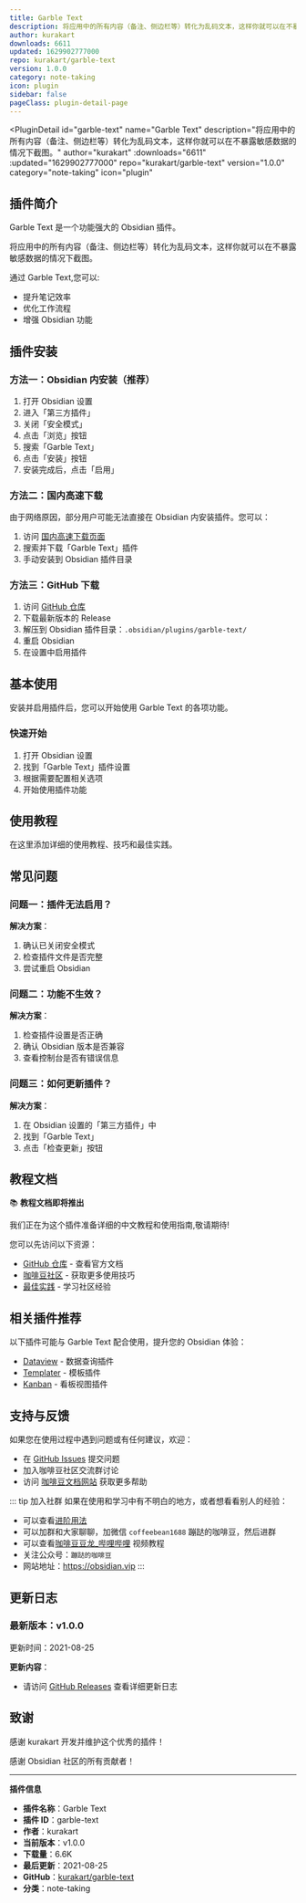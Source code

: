 ```yaml
---
title: Garble Text
description: 将应用中的所有内容（备注、侧边栏等）转化为乱码文本，这样你就可以在不暴露敏感数据的情况下截图。
author: kurakart
downloads: 6611
updated: 1629902777000
repo: kurakart/garble-text
version: 1.0.0
category: note-taking
icon: plugin
sidebar: false
pageClass: plugin-detail-page
---
```


<PluginDetail
  id="garble-text"
  name="Garble Text"
  description="将应用中的所有内容（备注、侧边栏等）转化为乱码文本，这样你就可以在不暴露敏感数据的情况下截图。"
  author="kurakart"
  :downloads="6611"
  :updated="1629902777000"
  repo="kurakart/garble-text"
  version="1.0.0"
  category="note-taking"
  icon="plugin"
>

<!-- AUTO_GENERATED_START -->
## 插件简介

Garble Text 是一个功能强大的 Obsidian 插件。

将应用中的所有内容（备注、侧边栏等）转化为乱码文本，这样你就可以在不暴露敏感数据的情况下截图。

通过 Garble Text,您可以:

- 提升笔记效率
- 优化工作流程
- 增强 Obsidian 功能

<!-- AUTO_GENERATED_END -->

<!-- AUTO_GENERATED_START -->
## 插件安装

### 方法一：Obsidian 内安装（推荐）

1. 打开 Obsidian 设置
2. 进入「第三方插件」
3. 关闭「安全模式」
4. 点击「浏览」按钮
5. 搜索「Garble Text」
6. 点击「安装」按钮
7. 安装完成后，点击「启用」

### 方法二：国内高速下载

由于网络原因，部分用户可能无法直接在 Obsidian 内安装插件。您可以：

1. 访问 [国内高速下载页面](/zh/documentation/obsidian-plugins-download.html)
2. 搜索并下载「Garble Text」插件
3. 手动安装到 Obsidian 插件目录

### 方法三：GitHub 下载

1. 访问 [GitHub 仓库](https://github.com/kurakart/garble-text)
2. 下载最新版本的 Release
3. 解压到 Obsidian 插件目录：`.obsidian/plugins/garble-text/`
4. 重启 Obsidian
5. 在设置中启用插件

## 基本使用

安装并启用插件后，您可以开始使用 Garble Text 的各项功能。

### 快速开始

1. 打开 Obsidian 设置
2. 找到「Garble Text」插件设置
3. 根据需要配置相关选项
4. 开始使用插件功能

<!-- AUTO_GENERATED_END -->

<!-- CUSTOM_CONTENT_START:tutorial -->
## 使用教程

在这里添加详细的使用教程、技巧和最佳实践。

<!-- CUSTOM_CONTENT_END:tutorial -->

<!-- SHARED_CONTENT_START -->
## 常见问题

### 问题一：插件无法启用？

**解决方案**：
1. 确认已关闭安全模式
2. 检查插件文件是否完整
3. 尝试重启 Obsidian

### 问题二：功能不生效？

**解决方案**：
1. 检查插件设置是否正确
2. 确认 Obsidian 版本是否兼容
3. 查看控制台是否有错误信息

### 问题三：如何更新插件？

**解决方案**：
1. 在 Obsidian 设置的「第三方插件」中
2. 找到「Garble Text」
3. 点击「检查更新」按钮

## 教程文档

📚 **教程文档即将推出**

我们正在为这个插件准备详细的中文教程和使用指南,敬请期待!

您可以先访问以下资源：
- [GitHub 仓库](https://github.com/kurakart/garble-text) - 查看官方文档
- [咖啡豆社区](/zh/bases/) - 获取更多使用技巧
- [最佳实践](/zh/best-practices/) - 学习社区经验

## 相关插件推荐

以下插件可能与 Garble Text 配合使用，提升您的 Obsidian 体验：

- [Dataview](/zh/plugins/dataview.html) - 数据查询插件
- [Templater](/zh/plugins/templater-obsidian.html) - 模板插件
- [Kanban](/zh/plugins/obsidian-kanban.html) - 看板视图插件

## 支持与反馈

如果您在使用过程中遇到问题或有任何建议，欢迎：

- 在 [GitHub Issues](https://github.com/kurakart/garble-text/issues) 提交问题
- 加入咖啡豆社区交流群讨论
- 访问 [咖啡豆文档网站](https://obsidian.vip) 获取更多帮助

::: tip 加入社群
如果在使用和学习中有不明白的地方，或者想看看别人的经验：
- 可以查看[进阶用法](/zh/advanced)
- 可以加群和大家聊聊，加微信 `coffeebean1688` 蹦跶的咖啡豆，然后进群
- 可以查看[咖啡豆豆龙_哔哩哔哩](https://space.bilibili.com/618777356) 视频教程
- 关注公众号：`蹦跶的咖啡豆`
- 网站地址：https://obsidian.vip
:::
<!-- SHARED_CONTENT_END -->

<!-- AUTO_GENERATED_START -->
## 更新日志

### 最新版本：v1.0.0

更新时间：2021-08-25

**更新内容**：
- 请访问 [GitHub Releases](https://github.com/kurakart/garble-text/releases) 查看详细更新日志

## 致谢

感谢 kurakart 开发并维护这个优秀的插件！

感谢 Obsidian 社区的所有贡献者！

---

**插件信息**
- **插件名称**：Garble Text
- **插件 ID**：garble-text
- **作者**：kurakart
- **当前版本**：v1.0.0
- **下载量**：6.6K
- **最后更新**：2021-08-25
- **GitHub**：[kurakart/garble-text](https://github.com/kurakart/garble-text)
- **分类**：note-taking
<!-- AUTO_GENERATED_END -->

</PluginDetail>

